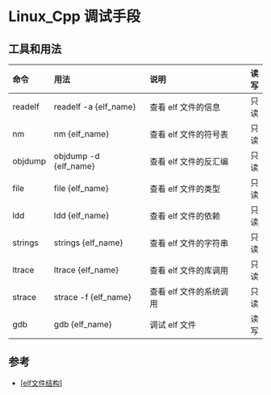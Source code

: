 # Linux_Cpp 调试手段

## 工具和用法

| 命令    | 用法                  | 说明                    | 读写 |
| :------ | :-------------------- | :---------------------- | ---: |
| readelf | readelf -a {elf_name} | 查看 elf 文件的信息     | 只读 |
| nm      | nm {elf_name}         | 查看 elf 文件的符号表   | 只读 |
| objdump | objdump -d {elf_name} | 查看 elf 文件的反汇编   | 只读 |
| file    | file {elf_name}       | 查看 elf 文件的类型     | 只读 |
| ldd     | ldd {elf_name}        | 查看 elf 文件的依赖     | 只读 |
| strings | strings {elf_name}    | 查看 elf 文件的字符串   | 只读 |
| ltrace  | ltrace {elf_name}     | 查看 elf 文件的库调用   | 只读 |
| strace  | strace -f {elf_name}  | 查看 elf 文件的系统调用 | 只读 |
| gdb     | gdb {elf_name}        | 调试 elf 文件           | 读写 |


## 参考

- [[elf文件结构]]

[//begin]: # "Autogenerated link references for markdown compatibility"
[elf文件结构]: elf文件结构.md "elf文件结构"
[//end]: # "Autogenerated link references"